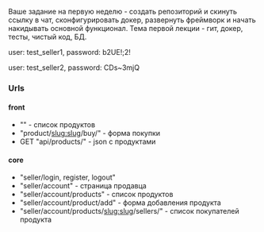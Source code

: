 Ваше задание на первую неделю - создать репозиторий и скинуть ссылку в чат, сконфигурировать докер, развернуть фреймворк и начать накидывать основной функционал.
Тема первой лекции - гит, докер, тесты, чистый код, БД.

user: test_seller1, password: b2UE!;2!

user: test_seller2, password: CDs~3mjQ


### Urls
#### front 
* "" - список продуктов
* "product/<slug:slug>/buy/" - форма покупки
* GET "api/products/" - json с продуктами
#### core
* "seller/login, register, logout" 
* "seller/account" - страница продавца 
* "seller/account/products" - список продуктов 
* "seller/account/product/add" - форма добавления продукта 
* "seller/account/products/<slug:slug>/sellers/" - список покупателей продукта  
